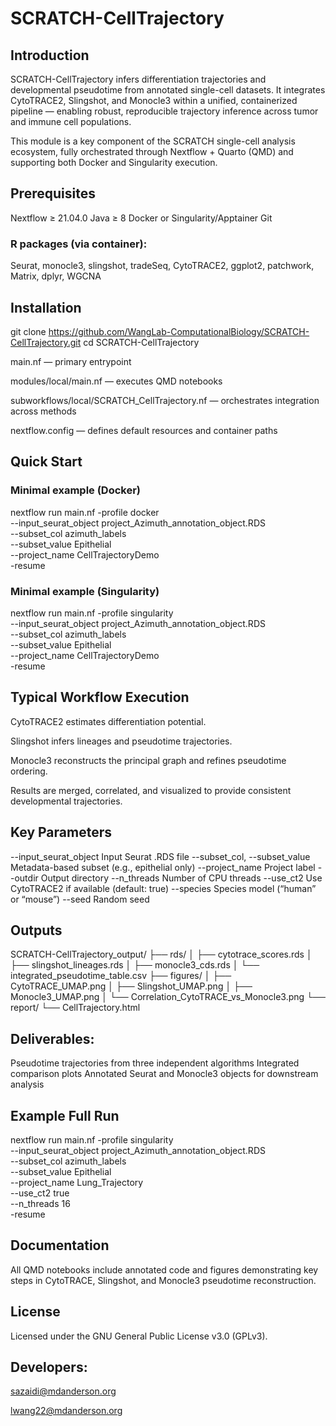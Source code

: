 # SCRATCH-CellTrajectory

## Introduction
SCRATCH-CellTrajectory infers differentiation trajectories and developmental pseudotime from annotated single-cell datasets.
It integrates CytoTRACE2, Slingshot, and Monocle3 within a unified, containerized pipeline — enabling robust, reproducible trajectory inference across tumor and immune cell populations.

This module is a key component of the SCRATCH single-cell analysis ecosystem, fully orchestrated through Nextflow + Quarto (QMD) and supporting both Docker and Singularity execution.

## Prerequisites

Nextflow ≥ 21.04.0
Java ≥ 8
Docker or Singularity/Apptainer
Git

### R packages (via container):
Seurat, monocle3, slingshot, tradeSeq, CytoTRACE2, ggplot2, patchwork, Matrix, dplyr, WGCNA

## Installation
git clone https://github.com/WangLab-ComputationalBiology/SCRATCH-CellTrajectory.git
cd SCRATCH-CellTrajectory

main.nf — primary entrypoint

modules/local/main.nf — executes QMD notebooks

subworkflows/local/SCRATCH_CellTrajectory.nf — orchestrates integration across methods

nextflow.config — defines default resources and container paths

## Quick Start

### Minimal example (Docker)
nextflow run main.nf -profile docker \
  --input_seurat_object project_Azimuth_annotation_object.RDS \
  --subset_col azimuth_labels \
  --subset_value Epithelial \
  --project_name CellTrajectoryDemo \
  -resume
  
### Minimal example (Singularity)
nextflow run main.nf -profile singularity \
  --input_seurat_object project_Azimuth_annotation_object.RDS \
  --subset_col azimuth_labels \
  --subset_value Epithelial \
  --project_name CellTrajectoryDemo \
  -resume


## Typical Workflow Execution

CytoTRACE2 estimates differentiation potential.

Slingshot infers lineages and pseudotime trajectories.

Monocle3 reconstructs the principal graph and refines pseudotime ordering.

Results are merged, correlated, and visualized to provide consistent developmental trajectories.

## Key Parameters

--input_seurat_object	Input Seurat .RDS file
--subset_col, --subset_value	Metadata-based subset (e.g., epithelial only)
--project_name	Project label
--outdir	Output directory
--n_threads	Number of CPU threads
--use_ct2	Use CytoTRACE2 if available (default: true)
--species	Species model (“human” or “mouse”)
--seed	Random seed

## Outputs
SCRATCH-CellTrajectory_output/
├── rds/
│   ├── cytotrace_scores.rds
│   ├── slingshot_lineages.rds
│   ├── monocle3_cds.rds
│   └── integrated_pseudotime_table.csv
├── figures/
│   ├── CytoTRACE_UMAP.png
│   ├── Slingshot_UMAP.png
│   ├── Monocle3_UMAP.png
│   └── Correlation_CytoTRACE_vs_Monocle3.png
└── report/
    └── CellTrajectory.html


## Deliverables:

Pseudotime trajectories from three independent algorithms
Integrated comparison plots
Annotated Seurat and Monocle3 objects for downstream analysis

## Example Full Run
nextflow run main.nf -profile singularity \
  --input_seurat_object project_Azimuth_annotation_object.RDS \
  --subset_col azimuth_labels \
  --subset_value Epithelial \
  --project_name Lung_Trajectory \
  --use_ct2 true \
  --n_threads 16 \
  -resume

## Documentation

All QMD notebooks include annotated code and figures demonstrating key steps in CytoTRACE, Slingshot, and Monocle3 pseudotime reconstruction.

## License

Licensed under the GNU General Public License v3.0 (GPLv3).

## Developers:
sazaidi@mdanderson.org

lwang22@mdanderson.org
